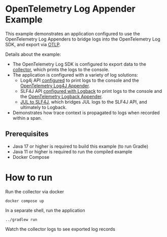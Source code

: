 # OpenTelemetry Log Appender Example

This example demonstrates an application configured to use the OpenTelemetry Log
Appenders to bridge logs into the OpenTelemetry Log SDK, and export
via [OTLP](https://opentelemetry.io/docs/reference/specification/protocol/otlp/).

Details about the example:

* The OpenTelemetry Log SDK is configured to export data to
  the [collector](https://opentelemetry.io/docs/collector/), which prints the
  logs to the console.
* The application is configured with a variety of log solutions:
  * Log4j API [configured](./src/main/resources/log4j2.xml) to print logs to the
    console and
    the [OpenTelemetry Log4J Appender](https://github.com/open-telemetry/opentelemetry-java-instrumentation/blob/main/instrumentation/log4j/log4j-appender-2.17/library/README.md).
  * SLF4J API [configured with Logback](./src/main/resources/logback.xml) to
    print logs to the console and
    the [OpenTelemetry Logback Appender](https://github.com/open-telemetry/opentelemetry-java-instrumentation/blob/main/instrumentation/logback/logback-appender-1.0/library/README.md).
  * [JUL to SLF4J](./build.gradle.kts), which bridges JUL logs to the SLF4J API, and
    ultimately to Logback.
* Demonstrates how trace context is propagated to logs when recorded within a
  span.

## Prerequisites

* Java 17 or higher is required to build this example (to run Gradle)
* Java 11 or higher is required to run the compiled example
* Docker Compose

# How to run

Run the collector via docker

```shell
docker compose up
```

In a separate shell, run the application

```shell
../gradlew run
```

Watch the collector logs to see exported log records
